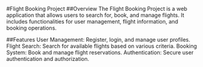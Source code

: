 #Flight Booking Project
##Overview
The Flight Booking Project is a web application that allows users to search for, book, and manage flights. It includes functionalities for user management, flight information, and booking operations.

##Features
User Management: Register, login, and manage user profiles.
Flight Search: Search for available flights based on various criteria.
Booking System: Book and manage flight reservations.
Authentication: Secure user authentication and authorization.
